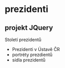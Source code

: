 # prezidenti
## projekt JQuery
Století prezidentů
* Prezidenti v Ústavě ČR
* portréty prezdientů
* sídla prezidentů
